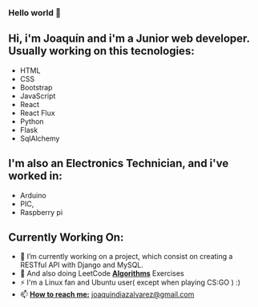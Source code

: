 ### Hello world 👋

<!--
**joaquindiazalvarez/joaquindiazalvarez** is a ✨ _special_ ✨ repository because its `README.md` (this file) appears on your GitHub profile.

Hi, i'm Joaquín and...

- 🔭 I’m currently working on updating my 4Geeks Projects, and also doing LeetCode Excercises
- 🌱 I’m currently reviewing a mix of Javascript , React and CSS
- 📫 How to reach me: joaquindiazalvarez@gmail.com
- 😄 Pronouns: JKN, Cornelius
- ⚡ Fun fact: 
-->
## Hi, i'm Joaquín and i'm a Junior web developer. Usually working on this tecnologies:
  - HTML
  - CSS
  - Bootstrap
  - JavaScript
  - React
  - React Flux
  - Python
  - Flask
  - SqlAlchemy
## I'm also an Electronics Technician, and i've worked in:
  - Arduino
  - PIC,
  - Raspberry pi
## Currently Working On:
  - 🔭 I’m currently working on a project, which consist on creating a RESTful API with Django and MySQL. 
  - 🌱 And also doing LeetCode <ins>**Algorithms**</ins> Exercises
  - ⚡ I'm a Linux fan and Ubuntu user( except when playing CS:GO ) :)
  - 📫 <ins>**How to reach me:**</ins> joaquindiazalvarez@gmail.com



